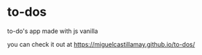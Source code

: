 # to-dos
to-do's app made with js vanilla

you can check it out at https://miguelcastillamay.github.io/to-dos/
